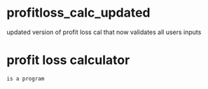 # profitloss_calc_updated
updated version of profit loss cal that now validates all users inputs
# profit loss calculator
    is a program
